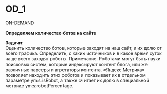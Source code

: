 # OD_1 

ON-DEMAND 

**Определяем количество ботов на сайте**

**Задачи:**  
Оценить количество ботов, которые заходят на наш сайт, и их долю от всего трафика.
Определить, с каких источников и в какое время суток чаще всего заходят роботы.
Примечание. Роботами могут быть пауки поисковых систем, которые индексируют контент блога, или же различные парсеры и агрегаторы контента. «Яндекс.Метрика» позволяет находить этих роботов и показывает их в отдельном параметрe ym:s:isRobot, а также считает их долю в специальной метрике ym:s:robotPercentage.
